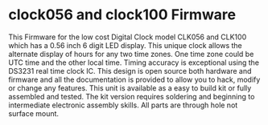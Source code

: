 # clock056 and clock100 Firmware
This Firmware for the low cost Digital Clock model CLK056 and CLK100 which has a 0.56 inch 6 digit LED display. 
This unique clock allows the alternate display of hours for any two time zones. 
One time zone could be UTC time and the other local time. 
Timing accuracy is exceptional using the DS3231 real time clock IC. 
This design is open source both hardware and firmware and all the documentation is provided to allow you to hack, modify or change any features. 
This unit is available as a easy to build kit or fully assembled and tested. The kit version requires soldering and beginning to intermediate electronic assembly skills. 
All parts are through hole not surface mount.
